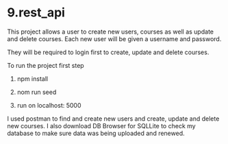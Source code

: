 # 9.rest_api
 
This project allows a user to create new users, courses as well as update and delete courses. Each new user will be given a username and password. 

They will be required to login first to create, update and delete courses.

To run the project first step

1. npm install

2. nom run seed

3. run on localhost: 5000


I used postman to find and create new users and create, update and delete new courses. I also download DB Browser for SQLLite to check my database to make sure data was being uploaded and renewed. 